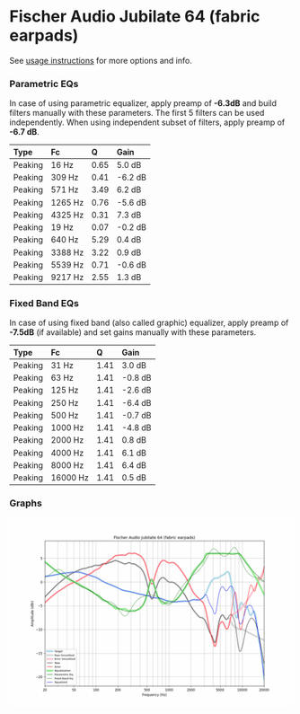 # Fischer Audio Jubilate 64 (fabric earpads)
See [usage instructions](https://github.com/jaakkopasanen/AutoEq#usage) for more options and info.

### Parametric EQs
In case of using parametric equalizer, apply preamp of **-6.3dB** and build filters manually
with these parameters. The first 5 filters can be used independently.
When using independent subset of filters, apply preamp of **-6.7 dB**.

| Type    | Fc      |    Q | Gain    |
|:--------|:--------|:-----|:--------|
| Peaking | 16 Hz   | 0.65 | 5.0 dB  |
| Peaking | 309 Hz  | 0.41 | -6.2 dB |
| Peaking | 571 Hz  | 3.49 | 6.2 dB  |
| Peaking | 1265 Hz | 0.76 | -5.6 dB |
| Peaking | 4325 Hz | 0.31 | 7.3 dB  |
| Peaking | 19 Hz   | 0.07 | -0.2 dB |
| Peaking | 640 Hz  | 5.29 | 0.4 dB  |
| Peaking | 3388 Hz | 3.22 | 0.9 dB  |
| Peaking | 5539 Hz | 0.71 | -0.6 dB |
| Peaking | 9217 Hz | 2.55 | 1.3 dB  |

### Fixed Band EQs
In case of using fixed band (also called graphic) equalizer, apply preamp of **-7.5dB**
(if available) and set gains manually with these parameters.

| Type    | Fc       |    Q | Gain    |
|:--------|:---------|:-----|:--------|
| Peaking | 31 Hz    | 1.41 | 3.0 dB  |
| Peaking | 63 Hz    | 1.41 | -0.8 dB |
| Peaking | 125 Hz   | 1.41 | -2.6 dB |
| Peaking | 250 Hz   | 1.41 | -6.4 dB |
| Peaking | 500 Hz   | 1.41 | -0.7 dB |
| Peaking | 1000 Hz  | 1.41 | -4.8 dB |
| Peaking | 2000 Hz  | 1.41 | 0.8 dB  |
| Peaking | 4000 Hz  | 1.41 | 6.1 dB  |
| Peaking | 8000 Hz  | 1.41 | 6.4 dB  |
| Peaking | 16000 Hz | 1.41 | 0.5 dB  |

### Graphs
![](./Fischer%20Audio%20Jubilate%2064%20(fabric%20earpads).png)